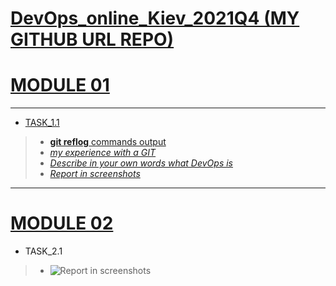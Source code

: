 
[DevOps_online_Kiev_2021Q4 (MY GITHUB URL REPO)](https://github.com/vasilkyiv/DevOps_online_Kiev_2021Q4.git)
=======================================
[MODULE 01](https://github.com/vasilkyiv/DevOps_online_Kiev_2021Q4/tree/main/m1) 
===============
*************************************
- [TASK_1.1](https://github.com/vasilkyiv/DevOps_online_Kiev_2021Q4/tree/main/m1/task1.1)
  

>    - [**git reflog**  commands output](https://github.com/vasilkyiv/DevOps_online_Kiev_2021Q4/tree/main/m1/task1.1/task1.1_GIT.txt) 
>    - [*my experience with a GIT*](https://github.com/vasilkyiv/DevOps_online_Kiev_2021Q4/tree/main/m1/task1.1/myExperienceWithGIT.txt)
>    - [*Describe in your own words what DevOps is*](https://github.com/vasilkyiv/DevOps_online_Kiev_2021Q4/tree/main/m1/task1.1/DevOps.txt)
>    - [*Report in screenshots*](https://github.com/vasilkyiv/DevOps_online_Kiev_2021Q4/tree/main/m1/task1.1/screenshot.docx?raw=true)

************************************************************************
[MODULE 02](https://github.com/vasilkyiv/DevOps_online_Kiev_2021Q4/tree/main/m1) 
===========================================================================
- TASK_2.1
>    - ![*Report in screenshots*](https://github.com/vasilkyiv/DevOps_online_Kiev_2021Q4/tree/main/m2/task2.1/shreenshot/1.png?raw=true)
